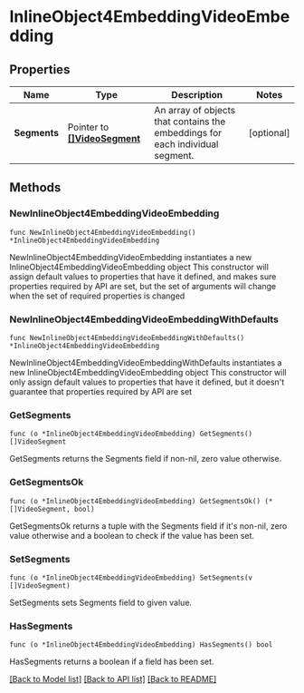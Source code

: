 # InlineObject4EmbeddingVideoEmbedding

## Properties

Name | Type | Description | Notes
------------ | ------------- | ------------- | -------------
**Segments** | Pointer to [**[]VideoSegment**](VideoSegment.md) | An array of objects that contains the embeddings for each individual segment. | [optional] 

## Methods

### NewInlineObject4EmbeddingVideoEmbedding

`func NewInlineObject4EmbeddingVideoEmbedding() *InlineObject4EmbeddingVideoEmbedding`

NewInlineObject4EmbeddingVideoEmbedding instantiates a new InlineObject4EmbeddingVideoEmbedding object
This constructor will assign default values to properties that have it defined,
and makes sure properties required by API are set, but the set of arguments
will change when the set of required properties is changed

### NewInlineObject4EmbeddingVideoEmbeddingWithDefaults

`func NewInlineObject4EmbeddingVideoEmbeddingWithDefaults() *InlineObject4EmbeddingVideoEmbedding`

NewInlineObject4EmbeddingVideoEmbeddingWithDefaults instantiates a new InlineObject4EmbeddingVideoEmbedding object
This constructor will only assign default values to properties that have it defined,
but it doesn't guarantee that properties required by API are set

### GetSegments

`func (o *InlineObject4EmbeddingVideoEmbedding) GetSegments() []VideoSegment`

GetSegments returns the Segments field if non-nil, zero value otherwise.

### GetSegmentsOk

`func (o *InlineObject4EmbeddingVideoEmbedding) GetSegmentsOk() (*[]VideoSegment, bool)`

GetSegmentsOk returns a tuple with the Segments field if it's non-nil, zero value otherwise
and a boolean to check if the value has been set.

### SetSegments

`func (o *InlineObject4EmbeddingVideoEmbedding) SetSegments(v []VideoSegment)`

SetSegments sets Segments field to given value.

### HasSegments

`func (o *InlineObject4EmbeddingVideoEmbedding) HasSegments() bool`

HasSegments returns a boolean if a field has been set.


[[Back to Model list]](../README.md#documentation-for-models) [[Back to API list]](../README.md#documentation-for-api-endpoints) [[Back to README]](../README.md)


